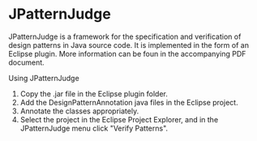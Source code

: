 # JPatternJudge
JPatternJudge is a framework for the specification and verification of design patterns in Java source code. It is implemented in the form of an Eclipse plugin.
More information can be foun in the accompanying PDF document.

Using JPatternJudge
1) Copy the .jar file in the Eclipse plugin folder.
2) Add the DesignPatternAnnotation java files in the Eclipse project.
3) Annotate the classes appropriately.
4) Select the project in the Eclipse Project Explorer, and in the JPatternJudge menu click "Verify Patterns".
